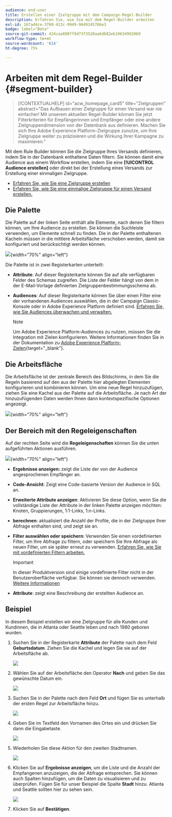 ```yaml
---
audience: end-user
title: Erstellen einer Zielgruppe mit dem Campaign-Regel-Builder
description: Erfahren Sie, wie Sie mit dem Regel-Builder arbeiten
exl-id: 167ad4ce-3760-413c-9949-9649245766e3
badge: label="Beta"
source-git-commit: 424caa898ff9d73f3520aa6d682eb1963d992069
workflow-type: tm+mt
source-wordcount: '614'
ht-degree: 75%

---
```


# Arbeiten mit dem Regel-Builder {#segment-builder}

>[!CONTEXTUALHELP]
>id="acw_homepage_card5"
>title="Zielgruppen"
>abstract="Das Aufbauen einer Zielgruppe für einen Versand war nie einfacher! Mit unserem aktuellen Regel-Builder können Sie jetzt Filterkriterien für Empfängerinnen und Empfänger oder eine andere Zielgruppendimension von der Datenbank aus definieren. Machen Sie sich Ihre Adobe Experience Platform-Zielgruppe zunutze, um Ihre Zielgruppe weiter zu präzisieren und die Wirkung Ihrer Kampagne zu maximieren."

Mit dem Rule Builder können Sie die Zielgruppe Ihres Versands definieren, indem Sie in der Datenbank enthaltene Daten filtern. Sie können damit eine Audience aus einem Workflow erstellen, indem Sie eine **[!UICONTROL Audience erstellen]** oder direkt bei der Erstellung eines Versands zur Erstellung einer einmaligen Zielgruppe.

* [Erfahren Sie, wie Sie eine Zielgruppe erstellen](create-audience.md)
* [Erfahren Sie, wie Sie eine einmalige Zielgruppe für einen Versand erstellen.](one-time-audience.md)

## Die Palette

Die Palette auf der linken Seite enthält alle Elemente, nach denen Sie filtern können, um Ihre Audience zu erstellen. Sie können die Suchleiste verwenden, um Elemente schnell zu finden. Die in der Palette enthaltenen Kacheln müssen in die mittlere Arbeitsfläche verschoben werden, damit sie konfiguriert und berücksichtigt werden können.

![](assets/segment-builder2.png){width="70%" align="left"}

Die Palette ist in zwei Registerkarten unterteilt:

* **Attribute**: Auf dieser Registerkarte können Sie auf alle verfügbaren Felder des Schemas zugreifen. Die Liste der Felder hängt von dem in der E-Mail-Vorlage definierten Zielgruppenbestimmungsschema ab.

* **Audiences**: Auf dieser Registerkarte können Sie über einen Filter eine der vorhandenen Audiences auswählen, die in der Campaign Classic-Konsole oder in Adobe Experience Platform definiert sind. [Erfahren Sie, wie Sie Audiences überwachen und verwalten.](manage-audience.md)

  >[!NOTE]
  >
  >Um Adobe Experience Platform-Audiences zu nutzen, müssen Sie die Integration mit Zielen konfigurieren. Weitere Informationen finden Sie in der Dokumentation zu [Adobe Experience Platform-Zielen](https://experienceleague.adobe.com/docs/experience-platform/destinations/home.html?lang=de){target="_blank"}.

## Die Arbeitsfläche

Die Arbeitsfläche ist der zentrale Bereich des Bildschirms, in dem Sie die Regeln basierend auf den aus der Palette hier abgelegten Elementen konfigurieren und kombinieren können. Um eine neue Regel hinzuzufügen, ziehen Sie eine Kachel aus der Palette auf die Arbeitsfläche. Je nach Art der hinzuzufügenden Daten werden Ihnen dann kontextspezifische Optionen angezeigt.

![](assets/segment-builder4.png){width="70%" align="left"}

## Der Bereich mit den Regeleigenschaften

Auf der rechten Seite wird die **Regeleigenschaften** können Sie die unten aufgeführten Aktionen ausführen.

![](assets/segment-builder5.png){width="70%" align="left"}

* **Ergebnisse anzeigen:** zeigt die Liste der von der Audience angesprochenen Empfänger an.
* **Code-Ansicht**: Zeigt eine Code-basierte Version der Audience in SQL an.
* **Erweiterte Attribute anzeigen**: Aktivieren Sie diese Option, wenn Sie die vollständige Liste der Attribute in der linken Palette anzeigen möchten: Knoten, Gruppierungen, 1:1-Links, 1:n-Links.
* **berechnen**: aktualisiert die Anzahl der Profile, die in der Zielgruppe Ihrer Abfrage enthalten sind, und zeigt sie an.
* **Filter auswählen oder speichern**: Verwenden Sie einen vordefinierten Filter, um Ihre Abfrage zu filtern, oder speichern Sie Ihre Abfrage als neuen Filter, um sie später erneut zu verwenden. [Erfahren Sie, wie Sie mit vordefinierten Filtern arbeiten.](../get-started/predefined-filters.md)

  >[!IMPORTANT]
  >
  >In dieser Produktversion sind einige vordefinierte Filter nicht in der Benutzeroberfläche verfügbar. Sie können sie dennoch verwenden. [Weitere Informationen](../get-started/guardrails.md#predefined-filters-filters-guardrails-limitations)

* **Attribute**: zeigt eine Beschreibung der erstellten Audience an.

## Beispiel

In diesem Beispiel erstellen wir eine Zielgruppe für alle Kunden und Kundinnen, die in Atlanta oder Seattle leben und nach 1980 geboren wurden.

1. Suchen Sie in der Registerkarte **Attribute** der Palette nach dem Feld **Geburtsdatum**. Ziehen Sie die Kachel und legen Sie sie auf der Arbeitsfläche ab.

   ![](assets/segment-builder6.png)

1. Wählen Sie auf der Arbeitsfläche den Operator **Nach** und geben Sie das gewünschte Datum ein.

   ![](assets/segment-builder7.png)

1. Suchen Sie in der Palette nach dem Feld **Ort** und fügen Sie es unterhalb der ersten Regel zur Arbeitsfläche hinzu.

   ![](assets/segment-builder8.png)

1. Geben Sie im Textfeld den Vornamen des Ortes ein und drücken Sie dann die Eingabetaste.

   ![](assets/segment-builder9.png)

1. Wiederholen Sie diese Aktion für den zweiten Stadtnamen.

   ![](assets/segment-builder10.png)

1. Klicken Sie auf **Ergebnisse anzeigen**, um die Liste und die Anzahl der Empfangenen anzuzeigen, die der Abfrage entsprechen. Sie können auch Spalten hinzufügen, um die Daten zu visualisieren und zu überprüfen. Fügen Sie für unser Beispiel die Spalte **Stadt** hinzu. Atlanta und Seattle sollten hier zu sehen sein.

   ![](assets/segment-builder11.png)

1. Klicken Sie auf **Bestätigen**.

